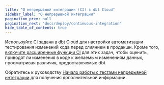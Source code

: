 ```yaml
---
title: "О непрерывной интеграции (CI) в dbt Cloud"
sidebar_label: "О непрерывной интеграции"
pagination_prev: null
pagination_next: "docs/deploy/continuous-integration"
hide_table_of_contents: true
---
```


Используйте [CI задачи](/docs/deploy/ci-jobs) в dbt Cloud для настройки автоматизации тестирования изменений кода перед слиянием в продакшн. Кроме того, [включите расширенные функции CI](/docs/cloud/account-settings#account-access-to-advanced-ci-features) для этих задач, чтобы оценить, приводят ли изменения в коде к желаемым изменениям данных, просматривая различия, предоставляемые dbt.

Обратитесь к руководству [Начало работы с тестами непрерывной интеграции](/guides/set-up-ci?step=1) для получения дополнительной информации.

<div className="grid--2-col" >

<Card
    title="Непрерывная интеграция"
    body="Настройте проверки CI, чтобы тестировать каждое изменение перед развертыванием кода в продакшн."
    link="/docs/deploy/continuous-integration"
    icon="dbt-bit"/>

  <Card
    title="Расширенные функции CI"
    body="Сравните различия между тем, что находится в производственной среде, и запросом на слияние перед объединением этих изменений, чтобы гарантировать, что вы всегда поставляете надежные продукты данных."
    link="/docs/deploy/advanced-ci"
    icon="dbt-bit"/>

</div><br />